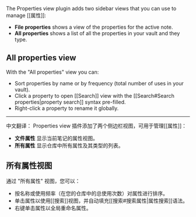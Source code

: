 The Properties view plugin adds two sidebar views that you can use to manage [[属性]]:

- **File properties** shows a view of the properties for the active note.
- **All properties** shows a list of all the properties in your vault and they type.

## All properties view

With the "All properties" view you can:

- Sort properties by name or by frequency (total number of uses in your vault).
- Click a property to open [[Search]] view with the [[Search#Search properties|property search]] syntax pre-filled.
- Right-click a property to rename it globally.

---

中文翻译：
Properties view 插件添加了两个侧边栏视图，可用于管理[[属性]]：

- **文件属性** 显示当前笔记的属性视图。
- **所有属性** 显示仓库中所有属性及其类型的列表。

## 所有属性视图

通过 "所有属性" 视图，您可以：

- 按名称或使用频率（在您的仓库中的总使用次数）对属性进行排序。
- 单击属性以使用[[搜索]]视图，并自动填充[[搜索#搜索属性|属性搜索]]语法。
- 右键单击属性以全局重命名属性。